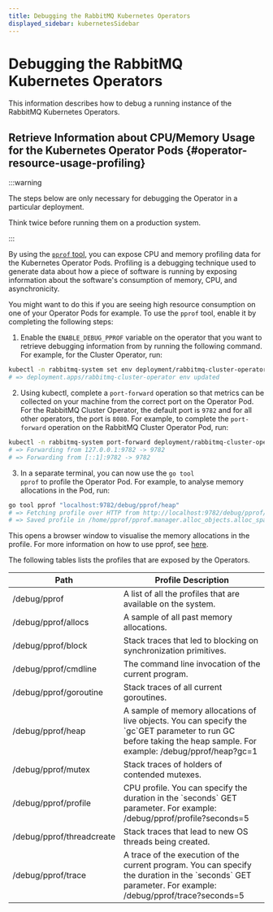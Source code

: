 ```yaml
---
title: Debugging the RabbitMQ Kubernetes Operators
displayed_sidebar: kubernetesSidebar
---
```

<!--
Copyright (c) 2005-2025 Broadcom. All Rights Reserved. The term "Broadcom" refers to Broadcom Inc. and/or its subsidiaries.

All rights reserved. This program and the accompanying materials
are made available under the terms of the under the Apache License,
Version 2.0 (the "License”); you may not use this file except in compliance
with the License. You may obtain a copy of the License at

https://www.apache.org/licenses/LICENSE-2.0

Unless required by applicable law or agreed to in writing, software
distributed under the License is distributed on an "AS IS" BASIS,
WITHOUT WARRANTIES OR CONDITIONS OF ANY KIND, either express or implied.
See the License for the specific language governing permissions and
limitations under the License.
-->

# Debugging the RabbitMQ Kubernetes Operators

This information describes how to debug a running instance of the RabbitMQ Kubernetes Operators.

## Retrieve Information about CPU/Memory Usage for the Kubernetes Operator Pods {#operator-resource-usage-profiling}

:::warning

The steps below are only necessary for debugging the Operator in a particular deployment.

Think twice before running them on a production system.

:::

By using the [`pprof` tool](https://github.com/google/pprof/blob/main/doc/README.md), you can expose CPU and memory profiling data for the Kubernetes Operator Pods. Profiling is a debugging technique used to generate data about how a piece of software is running by exposing information about the software's consumption of memory, CPU, and asynchronicity.

You might want to do this if you are seeing high resource consumption on one of your Operator Pods for example. To use the `pprof` tool, enable it by completing the following steps:

1. Enable the `ENABLE_DEBUG_PPROF` variable on the operator that you want to retrieve debugging information from by running the following command. For example, for the Cluster Operator, run:
```bash
kubectl -n rabbitmq-system set env deployment/rabbitmq-cluster-operator ENABLE_DEBUG_PPROF=True
# => deployment.apps/rabbitmq-cluster-operator env updated
```

2. Using kubectl, complete a `port-forward` operation so that metrics can be collected on your machine from the correct port on the Operator Pod. For the RabbitMQ Cluster Operator, the default port is <code>9782</code> and for all other operators, the port is <code>8080</code>. For example, to complete the `port-forward` operation on the RabbitMQ Cluster Operator Pod, run:
```bash
kubectl -n rabbitmq-system port-forward deployment/rabbitmq-cluster-operator 9782
# => Forwarding from 127.0.0.1:9782 -> 9782
# => Forwarding from [::1]:9782 -> 9782
```

3. In a separate terminal, you can now use the <code>go tool pprof</code> to profile the Operator Pod. For example, to analyse
memory allocations in the Pod, run:

```bash
go tool pprof "localhost:9782/debug/pprof/heap"
# => Fetching profile over HTTP from http://localhost:9782/debug/pprof/heap
# => Saved profile in /home/pprof/pprof.manager.alloc_objects.alloc_space.inuse_objects.inuse_space.001.pb.gz
```

This opens a browser window to visualise the memory allocations in the profile.
For more information on how to use pprof, see [here](https://github.com/google/pprof/blob/main/doc/README.md).

The following tables lists the profiles that are exposed by the Operators.

<table>
  <thead>
    <tr>
      <th>Path</th>
      <th>Profile Description</th>
    </tr>
  </thead>
  <tbody>
    <tr>
      <td>/debug/pprof</td>
      <td>A list of all the profiles that are available on the system.</td>
    </tr>
    <tr>
      <td>/debug/pprof/allocs</td>
      <td>A sample of all past memory allocations.</td>
    </tr>
    <tr>
      <td>/debug/pprof/block</td>
      <td>Stack traces that led to blocking on synchronization primitives.</td>
    </tr>
    <tr>
      <td>/debug/pprof/cmdline</td>
      <td>The command line invocation of the current program.</td>
    </tr>
    <tr>
      <td>/debug/pprof/goroutine</td>
      <td>Stack traces of all current goroutines.</td>
    </tr>
    <tr>
      <td>/debug/pprof/heap</td>
      <td>A sample of memory allocations of live objects. You can specify the `gc`GET parameter to run GC before taking the heap sample. For example:  /debug/pprof/heap?gc=1</td>
    </tr>
    <tr>
      <td>/debug/pprof/mutex</td>
      <td>Stack traces of holders of contended mutexes.</td>
    </tr>
    <tr>
      <td>/debug/pprof/profile</td>
      <td>CPU profile. You can specify the duration in the `seconds` GET parameter. For example: /debug/pprof/profile?seconds=5</td>
    </tr>
    <tr>
      <td>/debug/pprof/threadcreate</td>
      <td>Stack traces that lead to new OS threads being created.</td>
    </tr>
    <tr>
      <td>/debug/pprof/trace</td>
      <td>A trace of the execution of the current program. You can specify the duration in the `seconds` GET parameter. For example: /debug/pprof/trace?seconds=5</td>
    </tr>
  </tbody>
</table>
